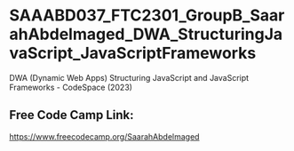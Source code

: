 # SAAABD037_FTC2301_GroupB_SaarahAbdelmaged_DWA_StructuringJavaScript_JavaScriptFrameworks
DWA (Dynamic Web Apps) Structuring JavaScript and JavaScript Frameworks -  CodeSpace (2023)

## Free Code Camp Link:
https://www.freecodecamp.org/SaarahAbdelmaged
